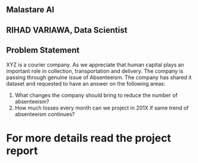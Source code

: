 ## Malastare AI
## RIHAD VARIAWA, Data Scientist

## Problem Statement
XYZ is a courier company. As we appreciate that human capital plays an important role in collection, transportation and delivery. The company is passing through genuine issue of Absenteeism. The company has shared it dataset and requested to have an answer on the following areas: 

1. What changes the company should bring to reduce the number of absenteeism? 
2. How much losses every month can we project in 201X if same trend of absenteeism continues?

# For more details read the project report

